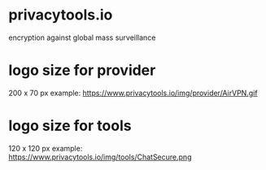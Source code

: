 # privacytools.io
encryption against global mass surveillance

# logo size for provider
200 x 70 px
example: https://www.privacytools.io/img/provider/AirVPN.gif

# logo size for tools
120 x 120 px
example: https://www.privacytools.io/img/tools/ChatSecure.png
